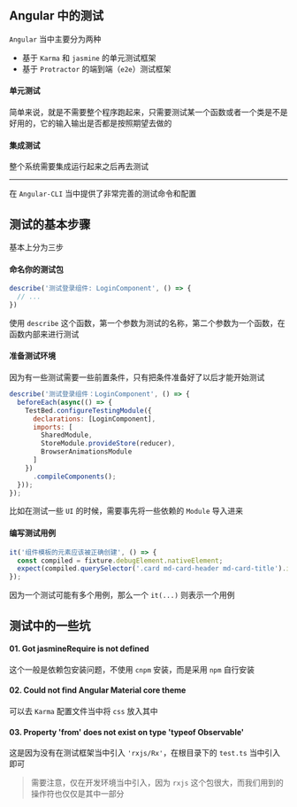 ## Angular 中的测试

`Angular` 当中主要分为两种

* 基于 `Karma` 和 `jasmine` 的单元测试框架
* 基于 `Protractor` 的端到端（`e2e`）测试框架

#### 单元测试

简单来说，就是不需要整个程序跑起来，只需要测试某一个函数或者一个类是不是好用的，它的输入输出是否都是按照期望去做的

#### 集成测试

整个系统需要集成运行起来之后再去测试

----

在 `Angular-CLI` 当中提供了非常完善的测试命令和配置

## 测试的基本步骤

基本上分为三步

#### 命名你的测试包

```js
describe('测试登录组件: LoginComponent', () => {
  // ...
})
```

使用 `describe` 这个函数，第一个参数为测试的名称，第二个参数为一个函数，在函数内部来进行测试

#### 准备测试环境

因为有一些测试需要一些前置条件，只有把条件准备好了以后才能开始测试

```js
describe('测试登录组件：LoginComponent', () => {
  beforeEach(async(() => {
    TestBed.configureTestingModule({
      declarations: [LoginComponent],
      imports: [
        SharedModule,
        StoreModule.provideStore(reducer),
        BrowserAnimationsModule
      ]
    })
      .compileComponents();
  }));
});
```

比如在测试一些 `UI` 的时候，需要事先将一些依赖的 `Module` 导入进来

#### 编写测试用例

```js
it('组件模板的元素应该被正确创建', () => {
  const compiled = fixture.debugElement.nativeElement;
  expect(compiled.querySelector('.card md-card-header md-card-title').innerText).toContain('登录');
});
```

因为一个测试可能有多个用例，那么一个 `it(...)` 则表示一个用例


## 测试中的一些坑

#### 01. Got jasmineRequire is not defined

这个一般是依赖包安装问题，不使用 `cnpm` 安装，而是采用 `npm` 自行安装

#### 02. Could not find Angular Material core theme

可以去 `Karma` 配置文件当中将 `css` 放入其中

#### 03. Property 'from' does not exist on type 'typeof Observable'

这是因为没有在测试框架当中引入 `'rxjs/Rx'`，在根目录下的 `test.ts` 当中引入即可

> 需要注意，仅在开发环境当中引入，因为 `rxjs` 这个包很大，而我们用到的操作符也仅仅是其中一部分
